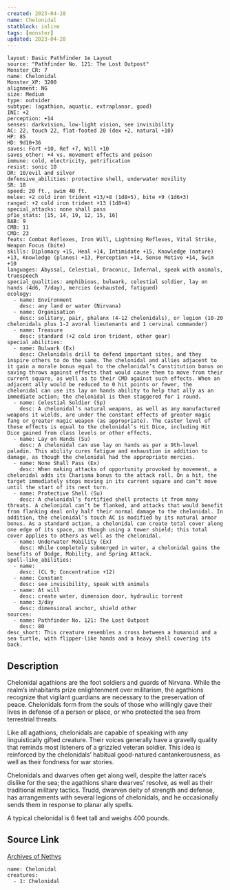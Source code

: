 ```yaml
---
created: 2023-04-28
name: Chelonidal
statblock: inline
tags: [monster]
updated: 2023-04-28
---
```

```statblock
layout: Basic Pathfinder 1e Layout
source: "Pathfinder No. 121: The Lost Outpost"
Monster_CR: 7
name: Chelonidal
Monster_XP: 3200
alignment: NG
size: Medium
type: outsider
subtype: (agathion, aquatic, extraplanar, good)
INI: +2
perception: +14
senses: darkvision, low-light vision, see invisibility
AC: 22, touch 22, flat-footed 20 (dex +2, natural +10)
HP: 85
HD: 9d10+36
saves: Fort +10, Ref +7, Will +10
saves_other: +4 vs. movement effects and poison
immune: cold, electricity, petrification
resist: sonic 10
DR: 10/evil and silver
defensive_abilities: protective shell, underwater movility
SR: 18
speed: 20 ft., swim 40 ft.
melee: +2 cold iron trident +13/+8 (1d8+5), bite +9 (1d6+3)
ranged: +2 cold iron trident +13 (1d8+4)
special_attacks: none shall pass
pf1e_stats: [15, 14, 19, 12, 15, 16]
BAB: 9
CMB: 11
CMD: 23
feats: Combat Reflexes, Iron Will, Lightning Reflexes, Vital Strike, Weapon Focus (bite)
skills: Diplomacy +15, Heal +14, Intimidate +15, Knowledge (nature) +13, Knowledge (planes) +13, Perception +14, Sense Motive +14, Swim +10
languages: Abyssal, Celestial, Draconic, Infernal, speak with animals, truespeech
special_qualities: amphibious, bulwark, celestial soldier, lay on hands (4d6, 7/day), mercies (exhausted, fatigued)
ecology:
  - name: Environment
    desc: any land or water (Nirvana)
  - name: Organisation
    desc: solitary, pair, phalanx (4-12 chelonidals), or legion (10-20 chelonidals plus 1-2 avoral lieutenants and 1 cervinal commander)
  - name: Treasure
    desc: standard (+2 cold iron trident, other gear)
special_abilities:
  - name: Bulwark (Ex)
    desc: Chelonidals drill to defend important sites, and they inspire others to do the same. The chelonidal and allies adjacent to it gain a morale bonus equal to the chelonidal’s Constitution bonus on saving throws against effects that would cause them to move from their current square, as well as to their CMD against such effects. When an adjacent ally would be reduced to 0 hit points or fewer, the chelonidal can use its lay on hands ability to help that ally as an immediate action; the chelonidal is then staggered for 1 round.
  - name: Celestial Soldier (Sp)
    desc: A chelonidal’s natural weapons, as well as any manufactured weapons it wields, are under the constant effects of greater magic fang or greater magic weapon (as appropriate). The caster level of these effects is equal to the chelonidal’s Hit Dice, including Hit Dice gained from class levels or other effects.
  - name: Lay on Hands (Su)
    desc: A chelonidal can use lay on hands as per a 9th-level paladin. This ability cures fatigue and exhaustion in addition to damage, as though the chelonidal had the appropriate mercies.
  - name: None Shall Pass (Ex)
    desc: When making attacks of opportunity provoked by movement, a chelonidal adds its Charisma bonus to the attack roll. On a hit, the target immediately stops moving in its current square and can’t move until the start of its next turn.
  - name: Protective Shell (Su)
    desc: A chelonidal’s fortified shell protects it from many threats. A chelonidal can’t be flanked, and attacks that would benefit from flanking deal only half their normal damage to the chelonidal. In addition, the chelonidal’s touch AC is modified by its natural armor bonus. As a standard action, a chelonidal can create total cover along one edge of its space, as though using a tower shield; this total cover applies to others as well as the chelonidal.
  - name: Underwater Mobility (Ex)
    desc: While completely submerged in water, a chelonidal gains the benefits of Dodge, Mobility, and Spring Attack.
spell-like_abilities:
  - name:
    desc: (CL 9; Concentration +12)
  - name: Constant
    desc: see invisibility, speak with animals
  - name: At will
    desc: create water, dimension door, hydraulic torrent
  - name: 3/day
    desc: dimensional anchor, shield other
sources:
  - name: Pathfinder No. 121: The Lost Outpost
    desc: 80
desc_short: This creature resembles a cross between a humanoid and a sea turtle, with flipper-like hands and a heavy shell covering its back.
```
## Description
Chelonidal agathions are the foot soldiers and guards of Nirvana. While the realm’s inhabitants prize enlightenment over militarism, the agathions recognize that vigilant guardians are necessary to the preservation of peace. Chelonidals form from the souls of those who willingly gave their lives in defense of a person or place, or who protected the sea from terrestrial threats.

 Like all agathions, chelonidals are capable of speaking with any linguistically gifted creature. Their voices generally have a gravelly quality that reminds most listeners of a grizzled veteran soldier. This idea is reinforced by the chelonidals’ habitual good-natured cantankerousness, as well as their fondness for war stories.

 Chelonidals and dwarves often get along well, despite the latter race’s dislike for the sea; the agathions share dwarves’ resolve, as well as their traditional military tactics. Trudd, dwarven deity of strength and defense, has arrangements with several legions of chelonidals, and he occasionally sends them in response to planar ally spells.

 A typical chelonidal is 6 feet tall and weighs 400 pounds. 
## Source Link
[Archives of Nethys](https://aonprd.com/MonsterDisplay.aspx?ItemName=Chelonidal)
```encounter-table
name: Chelonidal
creatures:
  - 1: Chelonidal
```
